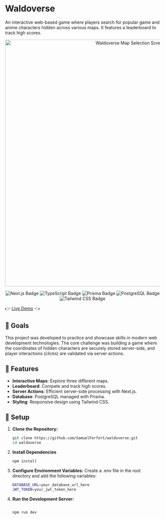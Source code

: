 # Waldoverse

An interactive web-based game where players search for popular game and anime characters hidden across various maps. It features a leaderboard to track high scores.

<p align="center">
  <img src="https://res.cloudinary.com/dy0av590l/image/upload/v1738121641/196shots_so_1_pdy82k.png" alt="Waldoverse Map Selection Screen" width="800"/>
</p>
<p align="center">
  <img src="https://img.shields.io/badge/Next.js-000?style=for-the-badge&logo=next.js&logoColor=white" alt="Next.js Badge"/>
  <img src="https://img.shields.io/badge/TypeScript-007ACC?style=for-the-badge&logo=typescript&logoColor=white" alt="TypeScript Badge"/>
  <img src="https://img.shields.io/badge/Prisma-2D3748?style=for-the-badge&logo=prisma&logoColor=white" alt="Prisma Badge"/>
  <img src="https://img.shields.io/badge/PostgreSQL-4169E1?style=for-the-badge&logo=postgresql&logoColor=white" alt="PostgreSQL Badge"/>
  <img src="https://img.shields.io/badge/Tailwind_CSS-38B2AC?style=for-the-badge&logo=tailwind-css&logoColor=white" alt="Tailwind CSS Badge"/>
</p>

👉 [Live Demo](https://waldoverse.vercel.app/) 👈

## 🎯 Goals

This project was developed to practice and showcase skills in modern web development technologies. The core challenge was building a game where the coordinates of hidden characters are securely stored server-side, and player interactions (clicks) are validated via server actions.

## 🌟 Features

- **Interactive Maps**: Explore three different maps.
- **Leaderboard**: Compete and track high scores.
- **Server Actions**: Efficient server-side processing with Next.js.
- **Database**: PostgreSQL managed with Prisma.
- **Styling**: Responsive design using Tailwind CSS.

## 🔧 Setup

1. **Clone the Repository:**

   ```bash
   git clone https://github.com/SamuelFerfort/waldoverse.git
   cd waldoverse

   ```

2. **Install Dependencies**

   ```bash
   npm install

   ```

3. **Configure Environment Variables:** Create a .env file in the root directory and add the following variables:

   ```bash
   DATABASE_URL=your_database_url_here
   JWT_TOKEN=your_jwt_token_here

   ```

4. **Run the Development Server:**

   ```bash

   npm run dev

   ```
